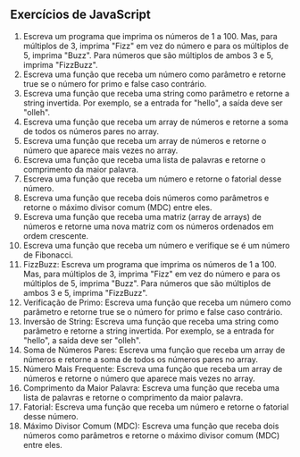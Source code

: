 <h2>Exercícios de JavaScript</h2>

<ol>
  <li>Escreva um programa que imprima os números de 1 a 100. Mas, para múltiplos de 3, imprima "Fizz" em vez do número e para os múltiplos de 5, imprima "Buzz". Para números que são múltiplos de ambos 3 e 5, imprima "FizzBuzz".</li>
  
  <li>Escreva uma função que receba um número como parâmetro e retorne true se o número for primo e false caso contrário.</li>
  
  <li>Escreva uma função que receba uma string como parâmetro e retorne a string invertida. Por exemplo, se a entrada for "hello", a saída deve ser "olleh".</li>
  
  <li>Escreva uma função que receba um array de números e retorne a soma de todos os números pares no array.</li>
  
  <li>Escreva uma função que receba um array de números e retorne o número que aparece mais vezes no array.</li>
  
  <li>Escreva uma função que receba uma lista de palavras e retorne o comprimento da maior palavra.</li>
  
  <li>Escreva uma função que receba um número e retorne o fatorial desse número.</li>
  
  <li>Escreva uma função que receba dois números como parâmetros e retorne o máximo divisor comum (MDC) entre eles.</li>
  
  <li>Escreva uma função que receba uma matriz (array de arrays) de números e retorne uma nova matriz com os números ordenados em ordem crescente.</li>
  
  <li>Escreva uma função que receba um número e verifique se é um número de Fibonacci.</li>

  <li>FizzBuzz: Escreva um programa que imprima os números de 1 a 100. Mas, para múltiplos de 3, imprima "Fizz" em vez do número e para os múltiplos de 5, imprima "Buzz". Para números que são múltiplos de ambos 3 e 5, imprima "FizzBuzz".</li>

  <li>Verificação de Primo: Escreva uma função que receba um número como parâmetro e retorne true se o número for primo e false caso contrário.</li>

  <li>Inversão de String: Escreva uma função que receba uma string como parâmetro e retorne a string invertida. Por exemplo, se a entrada for "hello", a saída deve ser "olleh".</li>

  <li>Soma de Números Pares: Escreva uma função que receba um array de números e retorne a soma de todos os números pares no array.</li>

  <li>Número Mais Frequente: Escreva uma função que receba um array de números e retorne o número que aparece mais vezes no array.</li>

  <li>Comprimento da Maior Palavra: Escreva uma função que receba uma lista de palavras e retorne o comprimento da maior palavra.</li>

  <li>Fatorial: Escreva uma função que receba um número e retorne o fatorial desse número.</li>
  
  <li>Máximo Divisor Comum (MDC): Escreva uma função que receba dois números como parâmetros e retorne o máximo divisor comum (MDC) entre eles.</li>

</ol>